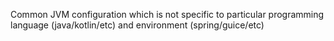 Common JVM configuration which is not specific to particular programming language (java/kotlin/etc) and environment (spring/guice/etc)